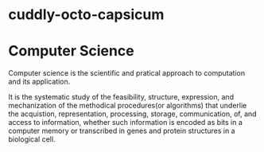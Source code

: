 # cuddly-octo-capsicum
<!DOCTYPE html>
<html>
<head>
  <meta charset="utf-8">
  <title>len</title>
  <link rel="stylesheet"
  href="http://maxcdn.book.com"
</head>
<body>
  <h1>Computer Science</h1>
  <p>Computer science is the scientific and pratical approach to computation and its application.</p>
  <p>It is the systematic study of the feasibility, structure, expression, and mechanization of the methodical procedures(or algorithms) that underlie the acquistion, representation, processing, storage, communication, of, and access to information, whether such information is encoded as bits in a computer memory or transcribed in genes and protein structures in a biological cell.</p>
</body>
</html>
